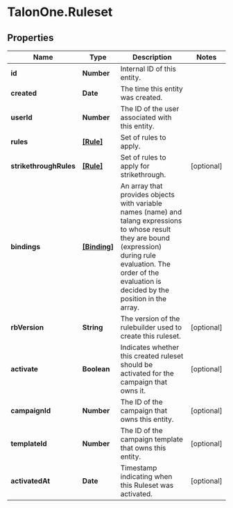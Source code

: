 # TalonOne.Ruleset

## Properties

Name | Type | Description | Notes
------------ | ------------- | ------------- | -------------
**id** | **Number** | Internal ID of this entity. | 
**created** | **Date** | The time this entity was created. | 
**userId** | **Number** | The ID of the user associated with this entity. | 
**rules** | [**[Rule]**](Rule.md) | Set of rules to apply. | 
**strikethroughRules** | [**[Rule]**](Rule.md) | Set of rules to apply for strikethrough. | [optional] 
**bindings** | [**[Binding]**](Binding.md) | An array that provides objects with variable names (name) and talang expressions to whose result they are bound (expression) during rule evaluation. The order of the evaluation is decided by the position in the array. | 
**rbVersion** | **String** | The version of the rulebuilder used to create this ruleset. | [optional] 
**activate** | **Boolean** | Indicates whether this created ruleset should be activated for the campaign that owns it. | [optional] 
**campaignId** | **Number** | The ID of the campaign that owns this entity. | [optional] 
**templateId** | **Number** | The ID of the campaign template that owns this entity. | [optional] 
**activatedAt** | **Date** | Timestamp indicating when this Ruleset was activated. | [optional] 


